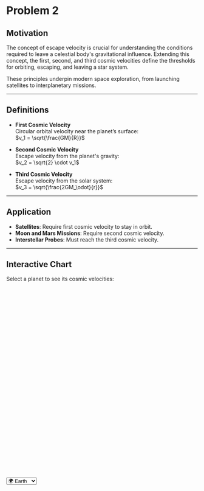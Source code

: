# Problem 2

## Motivation

The concept of escape velocity is crucial for understanding the conditions required to leave a celestial body's gravitational influence. Extending this concept, the first, second, and third cosmic velocities define the thresholds for orbiting, escaping, and leaving a star system.

These principles underpin modern space exploration, from launching satellites to interplanetary missions.

---

## Definitions

- **First Cosmic Velocity**  
  Circular orbital velocity near the planet’s surface:  
  $v_1 = \sqrt{\frac{GM}{R}}$

- **Second Cosmic Velocity**  
  Escape velocity from the planet's gravity:  
  $v_2 = \sqrt{2} \cdot v_1$

- **Third Cosmic Velocity**  
  Escape velocity from the solar system:  
  $v_3 = \sqrt{\frac{2GM_\odot}{r}}$

---

## Application

- **Satellites**: Require first cosmic velocity to stay in orbit.
- **Moon and Mars Missions**: Require second cosmic velocity.
- **Interstellar Probes**: Must reach the third cosmic velocity.

---

## Interactive Chart

Select a planet to see its cosmic velocities:

<div id="velocityChart" style="width: 100%; height: 500px;"></div>

<select id="planetSelector">
  <option value="earth">🌍 Earth</option>
  <option value="mars">🔴 Mars</option>
  <option value="jupiter">🟤 Jupiter</option>
</select>

<script src="https://cdn.plot.ly/plotly-2.24.1.min.js"></script>
<script>
  window.addEventListener('DOMContentLoaded', function () {
    const G = 6.67430e-11;
    const bodies = {
      earth: { name: "Earth", mass: 5.972e24, radius: 6371e3, distance: 1.496e11 },
      mars: { name: "Mars", mass: 6.417e23, radius: 3389.5e3, distance: 2.279e11 },
      jupiter: { name: "Jupiter", mass: 1.898e27, radius: 69911e3, distance: 7.785e11 }
    };

    const sunMass = 1.989e30;

    const plotDiv = document.getElementById('velocityChart');
    const selector = document.getElementById('planetSelector');

    function updateChart(planetKey) {
      const body = bodies[planetKey];
      const v1 = Math.sqrt(G * body.mass / body.radius);
      const v2 = Math.sqrt(2 * G * body.mass / body.radius);
      const v3 = Math.sqrt(2 * G * sunMass / body.distance);

      const velocities = [v1, v2, v3].map(v => v / 1000); // Convert to km/s

      Plotly.newPlot(plotDiv, [{
        x: ['1st Cosmic', '2nd Cosmic', '3rd Cosmic'],
        y: velocities,
        type: 'bar',
        text: velocities.map(v => v.toFixed(2) + ' km/s'),
        textposition: 'auto',
        marker: { color: ['#1f77b4', '#ff7f0e', '#2ca02c'] }
      }], {
        title: `${body.name} Cosmic Velocities`,
        yaxis: { title: 'Velocity (km/s)' }
      });
    }

    selector.addEventListener('change', () => updateChart(selector.value));
    updateChart('earth');
  });
</script>
